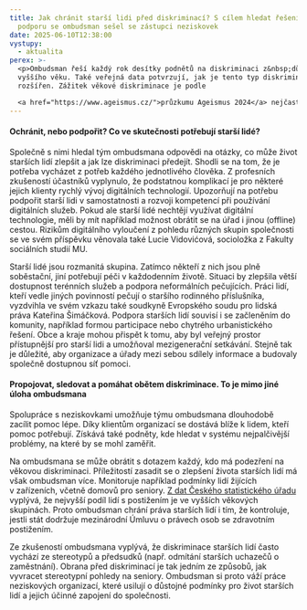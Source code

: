 ```yaml
---
title: Jak chránit starší lidi před diskriminací? S cílem hledat řešení a
  podporu se ombudsman sešel se zástupci neziskovek
date: 2025-06-10T12:38:00
vystupy:
  - aktualita
perex: >-
  <p>Ombudsman řeší každý rok desítky podnětů na diskriminaci z&nbsp;důvodu
  vyššího věku. Také veřejná data potvrzují, jak je tento typ diskriminace
  rozšířen. Zážitek věkové diskriminace je podle 

  <a href="https://www.ageismus.cz/">průzkumu Ageismus 2024</a> nejčastější vnímanou formou diskriminace vůbec. Dominuje nad diskriminací kvůli pohlaví nebo národnosti a časem může potkat každého. I proto se ombudsman tento rok na věkovou diskriminaci zaměřuje. Za účelem spolupráce a sdílení zkušeností přivítal ve své kanceláři zástupce neziskových organizací.&nbsp;</p>
---
```

<h4>
<strong>Ochránit, nebo podpořit? Co ve skutečnosti potřebují starší lidé?</strong></h4>
<p>Společně s&nbsp;nimi hledal tým ombudsmana odpovědi na otázky, co může život starších lidí zlepšit a jak lze diskriminaci předejít. Shodli se na tom, že je potřeba vycházet z&nbsp;potřeb každého jednotlivého člověka. Z profesních zkušeností účastníků vyplynulo, že podstatnou komplikací je pro některé jejich klienty rychlý vývoj digitálních technologií. Upozorňují na potřebu podpořit starší lidi v&nbsp;samostatnosti a rozvoji kompetencí při používání digitálních služeb. Pokud ale starší lidé nechtějí využívat digitální technologie, měli by mít například možnost obrátit se na úřad i jinou (offline) cestou. Rizikům digitálního vyloučení z&nbsp;pohledu různých skupin společnosti se ve svém příspěvku věnovala také Lucie Vidovićová, socioložka z&nbsp;Fakulty sociálních studií MU.</p>
<p>Starší lidé jsou rozmanitá skupina. Zatímco někteří z&nbsp;nich jsou plně soběstační, jiní potřebují péči v&nbsp;každodenním životě. Situaci by zlepšila větší dostupnost terénních služeb a podpora neformálních pečujících. Práci lidí, kteří vedle jiných povinností pečují o staršího rodinného příslušníka, vyzdvihla ve svém vzkazu také soudkyně Evropského soudu pro lidská práva Kateřina Šimáčková. Podpora starších lidí souvisí i se začleněním do komunity, například formou participace nebo chytrého urbanistického řešení. Obce a kraje mohou přispět k&nbsp;tomu, aby byl veřejný prostor přístupnější pro starší lidi a umožňoval mezigenerační setkávání. Stejně tak je důležité, aby organizace a úřady mezi sebou sdílely informace a budovaly společně dostupnou síť pomoci.&nbsp;</p>
<h4>
<strong>Propojovat, sledovat a pomáhat obětem diskriminace. To je mimo jiné úloha ombudsmana</strong></h4>
<p>Spolupráce s&nbsp;neziskovkami umožňuje týmu ombudsmana dlouhodobě zacílit pomoc lépe. Díky klientům organizací se dostává blíže k&nbsp;lidem, kteří pomoc potřebují. Získává také podněty, kde hledat v&nbsp;systému nejpalčivější problémy, na které by se mohl zaměřit.&nbsp;</p>
<p>Na ombudsmana se může obrátit s&nbsp;dotazem každý, kdo má podezření na věkovou diskriminaci. Příležitostí zasadit se o zlepšení života starších lidí má však ombudsman více. Monitoruje například podmínky lidí žijících v&nbsp;zařízeních, včetně domovů pro seniory. 
<a href="https://csu.gov.cz/lide-se-zdravotnim-postizenim?pocet=10&amp;start=0&amp;podskupiny=265&amp;razeni=-datumVydani">Z&nbsp;dat Českého statistického úřadu</a> vyplývá, že nejvyšší podíl lidí s&nbsp;postižením je ve vyšších věkových skupinách. Proto ombudsman chrání práva starších lidí i tím, že kontroluje, jestli stát dodržuje mezinárodní Úmluvu o právech osob se zdravotním postižením.&nbsp;</p>
<p>Ze zkušeností ombudsmana vyplývá, že diskriminace starších lidí často vychází ze stereotypů a předsudků (např. odmítání starších uchazečů o zaměstnání). Obrana před diskriminací je tak jedním ze způsobů, jak vyvracet stereotypní pohledy na seniory. Ombudsman si proto váží práce neziskových organizací, které usilují o důstojné podmínky pro život starších lidí a jejich účinné zapojení do společnosti.</p>
